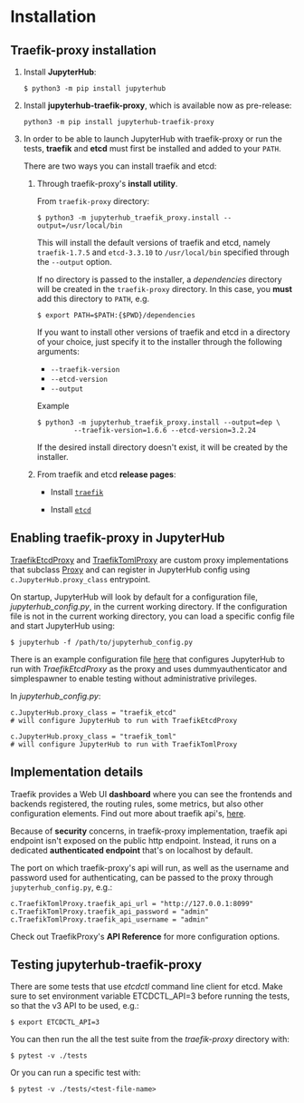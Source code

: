 # Installation


## Traefik-proxy installation

1. Install **JupyterHub**:
    ```
    $ python3 -m pip install jupyterhub
    ```

2. Install **jupyterhub-traefik-proxy**, which is available now as pre-release:

    ```
    python3 -m pip install jupyterhub-traefik-proxy
    ```

3. In order to be able to launch JupyterHub with traefik-proxy or run the tests, **traefik** and **etcd** must first be installed and added to your `PATH`.

   There are two ways you can install traefik and etcd:

   1. Through traefik-proxy's **install utility**.

      From `traefik-proxy` directory:

      ```
      $ python3 -m jupyterhub_traefik_proxy.install --output=/usr/local/bin
      ```
     
      This will install the default versions of traefik and etcd, namely `traefik-1.7.5` and `etcd-3.3.10` to `/usr/local/bin` specified through the `--output` option.

      If no directory is passed to the installer, a *dependencies* directory will be created in the `traefik-proxy` directory. In this case, you **must** add this directory to `PATH`, e.g.

      ```
      $ export PATH=$PATH:{$PWD}/dependencies
      ```

      If you want to install other versions of traefik and etcd in a directory of your choice, just specify it to the installer through the following arguments:
        * `--traefik-version`
        * `--etcd-version`
        * `--output`

      Example
      ```
      $ python3 -m jupyterhub_traefik_proxy.install --output=dep \
               --traefik-version=1.6.6 --etcd-version=3.2.24
      ```

      If the desired install directory doesn't exist, it will be created by the installer.

    2. From traefik and etcd **release pages**:
       * Install [`traefik`](https://traefik.io/#easy-to-install)

       * Install [`etcd`](https://traefik.io/#easy-to-install)

## Enabling traefik-proxy in JupyterHub


[TraefikEtcdProxy](https://github.com/jupyterhub/traefik-proxy/blob/master/jupyterhub_traefik_proxy/etcd.py) and [TraefikTomlProxy](https://github.com/jupyterhub/traefik-proxy/blob/master/jupyterhub_traefik_proxy/toml.py) are custom proxy implementations that subclass [Proxy](https://github.com/jupyterhub/jupyterhub/blob/master/jupyterhub/proxy.py) and can register in JupyterHub config using `c.JupyterHub.proxy_class` entrypoint.

On startup, JupyterHub will look by default for a configuration file, *jupyterhub_config.py*, in the current working directory. If the configuration file is not in the current working directory,
you can load a specific config file and start JupyterHub using:

```
$ jupyterhub -f /path/to/jupyterhub_config.py
```

There is an example configuration file [here](https://github.com/jupyterhub/traefik-proxy/blob/master/examples/jupyterhub_config.py) that configures JupyterHub to run with *TraefikEtcdProxy* as the proxy and uses dummyauthenticator and simplespawner to enable testing without administrative privileges.

In *jupyterhub_config.py*:

```
c.JupyterHub.proxy_class = "traefik_etcd"
# will configure JupyterHub to run with TraefikEtcdProxy

```

```
c.JupyterHub.proxy_class = "traefik_toml"
# will configure JupyterHub to run with TraefikTomlProxy
```

## Implementation details

Traefik provides a Web UI **dashboard** where you can see the frontends and backends registered, the routing rules, some metrics, but also other configuration elements. Find out more about traefik api's, [here](https://docs.traefik.io/configuration/api/#security).

Because of **security** concerns, in traefik-proxy implementation, traefik api endpoint isn't exposed on the public http endpoint. Instead, it runs on a dedicated **authenticated endpoint** that's on localhost by default.

The port on which traefik-proxy's api will run, as well as the username and password used for authenticating, can be passed to the proxy through `jupyterhub_config.py`, e.g.:

```
c.TraefikTomlProxy.traefik_api_url = "http://127.0.0.1:8099"
c.TraefikTomlProxy.traefik_api_password = "admin"
c.TraefikTomlProxy.traefik_api_username = "admin"
```

Check out TraefikProxy's **API Reference** for more configuration options.

## Testing jupyterhub-traefik-proxy

There are some tests that use *etcdctl* command line client for etcd.
Make sure to set environment variable ETCDCTL_API=3 before running the tests, so that the v3 API to be used, e.g.:

```
$ export ETCDCTL_API=3
```

You can then run the all the test suite from the *traefik-proxy* directory with:

```
$ pytest -v ./tests
```

Or you can run a specific test with:

```
$ pytest -v ./tests/<test-file-name>
```
